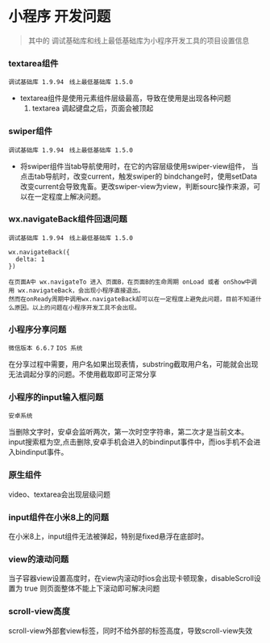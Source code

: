 # 小程序 开发问题

> 其中的 调试基础库和线上最低基础库为小程序开发工具的项目设置信息

### textarea组件
```调试基础库 1.9.94```
``` 线上最低基础库 1.5.0```
* textarea组件是使用元素组件层级最高，导致在使用是出现各种问题
  1. textarea 调起键盘之后，页面会被顶起

### swiper组件
```调试基础库 1.9.94```
``` 线上最低基础库 1.5.0```
* 将swiper组件当tab导航使用时，在它的内容层级使用swiper-view组件，
当点击tab导航时，改变current，触发swiper的 bindchange时，使用setData改变current会导致鬼畜。更改swiper-view为view，判断sourc操作来源，可以在一定程度上解决问题。

### wx.navigateBack组件回退问题
```调试基础库 1.9.94```
``` 线上最低基础库 1.5.0```

```
wx.navigateBack({
  delta: 1
})

在页面A中 wx.navigateTo 进入 页面B，在页面B的生命周期 onLoad 或者 onShow中调用 wx.navigateBack，会出现小程序直接退出。
然而在onReady周期中调用wx.navigateBack却可以在一定程度上避免此问题，目前不知道什么原因。以上的问题在小程序开发工具不会出现。
```

### 小程序分享问题
```微信版本 6.6.7```
``` IOS 系统 ```

在分享过程中需要，用户名如果出现表情，substring截取用户名，可能就会出现无法调起分享的问题。不使用截取即可正常分享

### 小程序的input输入框问题
```安卓系统```

当删除文字时，安卓会监听两次，第一次时空字符串，第二次才是当前文本。
input搜索框为空,点击删除,安卓手机会进入的bindinput事件中，而ios手机不会进入bindinput事件。

### 原生组件

video、textarea会出现层级问题

### input组件在小米8上的问题

在小米8上，input组件无法被弹起，特别是fixed悬浮在底部时。

### view的滚动问题

当子容器view设置高度时，在view内滚动时ios会出现卡顿现象，disableScroll设置为 true 则页面整体不能上下滚动即可解决问题

### scroll-view高度

scroll-view外部套view标签，同时不给外部的标签高度，导致scroll-view失效
